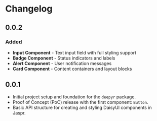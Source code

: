 # Changelog

## 0.0.2

### Added

- **Input Component** - Text input field with full styling support
- **Badge Component** - Status indicators and labels
- **Alert Component** - User notification messages
- **Card Component** - Content containers and layout blocks

## 0.0.1

- Initial project setup and foundation for the `deepyr` package.
- Proof of Concept (PoC) release with the first component: `Button`.
- Basic API structure for creating and styling DaisyUI components in Jaspr.
